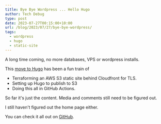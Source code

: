 ```yaml
---
title: Bye Bye Wordpress ... Hello Hugo
author: Tech Debug
type: post
date: 2023-07-27T00:15:00+10:00
url: /blog/2023/07/27/bye-bye-wordpress/
tags:
  - wordpress
  - hugo
  - static-site
---
```


A long time coming, no more databases, VPS or wordpress installs.

This [move to Hugo](https://gohugo.io/) has been a fun train of

- Terraforming an AWS S3 static site behind Cloudfront for TLS.
- Setting up Hugo to publish to S3
- Doing this all in GitHub Actions.

So far it's just the content. Media and comments still need to be figured out.

I still haven't figured out the home page either.

You can check it all out on [GitHub](https://github.com/lantrix/techdebug.com).

